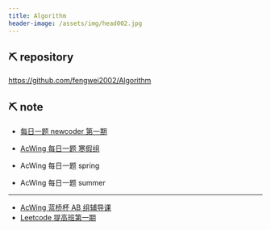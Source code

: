 ```yaml
---
title: Algorithm
header-image: /assets/img/head002.jpg
---
```


## ⛏ repository

https://github.com/fengwei2002/Algorithm

## ⛏ note

- [每日一题 newcoder 第一期](https://www.notion.so/fengwei2002/d6d57abf4f414ec78435c335ef4a261c?v=39157bb5b80d466fb70f7184cc4cc79f)

- [AcWing 每日一题 寒假组](https://www.notion.so/fengwei2002/ACwing-2193a6ced4a943ecac78a6c771fb6886)
- AcWing 每日一题 spring
- AcWing 每日一题 summer

***


- [AcWing 蓝桥杯 AB 组辅导课](https://www.notion.so/fengwei2002/ACwing-ff95d446f8d9476181d5213c0253d5eb)
- [Leetcode 提高班第一期](https://www.notion.so/fengwei2002/d295d65e712143dbade4332a8884340e?v=1888053bdf3f4273b6f6bee0bb7963d0)